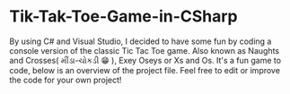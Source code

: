 # Tik-Tak-Toe-Game-in-CSharp
By using C# and Visual Studio, I decided to have some fun by coding a console version of the classic Tic Tac Toe game. Also known as Naughts and Crosses( મીંડા-ચોકડી 😁 ), Exey Oseys or Xs and Os. It's a fun game to code, below is an overview of the project file. Feel free to edit or improve the code for your own project! 
